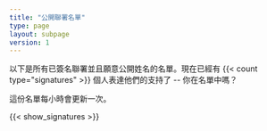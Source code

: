 ```yaml
---
title: "公開聯署名單"
type: page
layout: subpage
version: 1
---
```


以下是所有已簽名聯署並且願意公開姓名的名單。現在已經有 {{< count type="signatures" >}} 個人表達他們的支持了 -- 你在名單中嗎？

這份名單每小時會更新一次。

{{< show_signatures >}}

